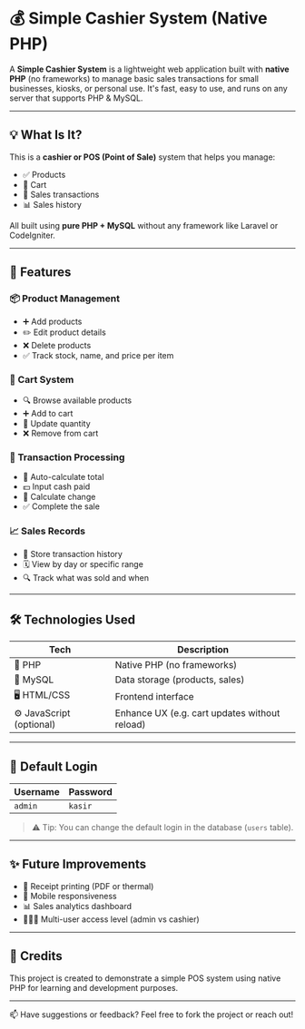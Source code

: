 # 💰 Simple Cashier System (Native PHP)

A **Simple Cashier System** is a lightweight web application built with **native PHP** (no frameworks) to manage basic sales transactions for small businesses, kiosks, or personal use. It's fast, easy to use, and runs on any server that supports PHP & MySQL.

---

## 💡 What Is It?

This is a **cashier or POS (Point of Sale)** system that helps you manage:

- ✅ Products
- 🛒 Cart
- 💸 Sales transactions
- 📊 Sales history

All built using **pure PHP + MySQL** without any framework like Laravel or CodeIgniter.

---

## 🔧 Features

### 📦 Product Management
- ➕ Add products
- ✏️ Edit product details
- ❌ Delete products
- ✅ Track stock, name, and price per item

### 🛒 Cart System
- 🔍 Browse available products
- ➕ Add to cart
- 🔄 Update quantity
- ❌ Remove from cart

### 💸 Transaction Processing
- 🧮 Auto-calculate total
- 💵 Input cash paid
- 🔁 Calculate change
- ✅ Complete the sale

### 📈 Sales Records
- 📂 Store transaction history
- 🗓️ View by day or specific range
- 🔍 Track what was sold and when

---

## 🛠️ Technologies Used

| Tech       | Description                         |
|------------|-------------------------------------|
| 🐘 PHP     | Native PHP (no frameworks)          |
| 🐬 MySQL   | Data storage (products, sales)      |
| 🖥️ HTML/CSS| Frontend interface                  |
| ⚙️ JavaScript (optional) | Enhance UX (e.g. cart updates without reload) |

---

## 🔐 Default Login

| Username | Password |
|----------|----------|
| `admin`  | `kasir`  |

> ⚠️ Tip: You can change the default login in the database (`users` table).

---
## ✨ Future Improvements

- 🧾 Receipt printing (PDF or thermal)
- 📱 Mobile responsiveness
- 📊 Sales analytics dashboard
- 🧑‍🤝‍🧑 Multi-user access level (admin vs cashier)

---

## 🙌 Credits

This project is created to demonstrate a simple POS system using native PHP for learning and development purposes.

---

📫 Have suggestions or feedback? Feel free to fork the project or reach out!
